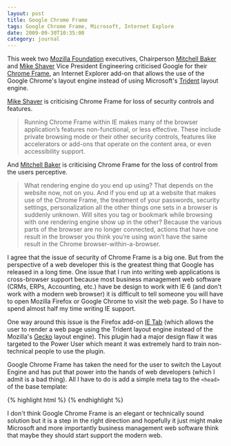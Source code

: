 ```yaml
---
layout: post
title: Google Chrome Frame
tags: Google Chrome Frame, Microsoft, Internet Explore
date: 2009-09-30T10:35:00
category: journal
---
```


This week two [Mozilla Foundation](http://mozilla.org/) executives, Chairperson
[Mitchell Baker](http://lizardwrangler.com/) and [Mike Shaver](http://shaver.off.net/)
Vice President Engineering criticised Google for their
[Chrome Frame](http://code.google.com/chrome/chromeframe/), an Internet Explorer add-on
that allows the use of the Google Chrome's layout engine instead of using Microsoft's
[Trident](http://en.wikipedia.org/wiki/Trident_%28layout_engine%29) layout engine. 

[Mike Shaver](http://shaver.off.net/diary/2009/09/28/thoughts-on-chrome-frame/) is criticising Chrome Frame for loss of security controls and features.

> Running Chrome Frame within IE makes many of the browser application’s
> features non-functional, or less effective. These include private
> browsing mode or their other security controls, features like
> accelerators or add-ons that operate on the content area, or even
> accessibility support.

And [Mitchell Baker](http://blog.lizardwrangler.com/2009/09/28/browser-soup-and-chrome-frame/) is criticising Chrome Frame for the loss of control from the users perceptive.

> What rendering engine do you end up using? That depends on the
> website now, not on you. And if you end up at a website that makes
> use of the Chrome Frame, the treatment of your passwords, security
> settings, personalization all the other things one sets in a browser
> is suddenly unknown. Will sites you tag or bookmark while browsing
> with one rendering engine show up in the other? Because the various
> parts of the browser are no longer connected, actions that have one
> result in the browser you think you’re using won’t have the same
> result in the Chrome browser-within-a-browser.

I agree that the issue of security of Chrome Frame is a big one. But from the perspective
of a web developer this is the greatest thing that Google has released in a long time.
One issue that I run into writing web applications is cross-browser support because most
business management web software (CRMs, ERPs, Accounting, etc.) have be design to work with
IE 6 (and don't work with a modern web browser) it is difficult to tell someone you will
have to open Mozilla Firefox or Google Chrome to visit the web page. So I have to spend
almost half my time writing IE support.

One way around this issue is the Firefox add-on [IE Tab](http://ietab.mozdev.org/)
(which allows the user to render a web page using the Trident layout engine instead of the Mozilla's [Gecko](http://en.wikipedia.org/wiki/Gecko_%28layout_engine%29) layout engine).
This plugin had a major design flaw it was targeted to the Power User which meant it was
extremely hard to train non-technical people to use the plugin.

Google Chrome Frame has taken the need for the user to switch the Layout Engine and has put
that power into the hands of web developers (which I admit is a bad thing). All I have to
do is add a simple meta tag to the `<head>` of the base template:

{% highlight html %}
<meta http-equiv="X-UA-Compatible" content="chrome=1">
{% endhighlight %}

I don't think Google Chrome Frame is an elegant or technically sound solution but it is a
step in the right direction and hopefully it just might make Microsoft and more importantly
business management web software think that maybe they should start support the modern web.